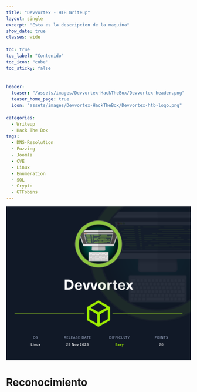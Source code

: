 ```yaml
---
title: "Devvortex - HTB Writeup"
layout: single
excerpt: "Esta es la descripcion de la maquina"
show_date: true
classes: wide

toc: true
toc_label: "Contenido"
toc_icon: "cube"
toc_sticky: false


header:
  teaser: "/assets/images/Devvortex-HackTheBox/Devvortex-header.png"
  teaser_home_page: true
  icon: "assets/images/Devvortex-HackTheBox/Devvortex-htb-logo.png"

categories:
  - Writeup
  - Hack The Box
tags:
  - DNS-Resolution
  - Fuzzing
  - Joomla
  - CVE
  - Linux
  - Enumeration
  - SQL
  - Crypto
  - GTFobins
---
```


![Devvortex](/assets/images/Devvortex-HackTheBox/Devvortex-header.png)

# Reconocimiento